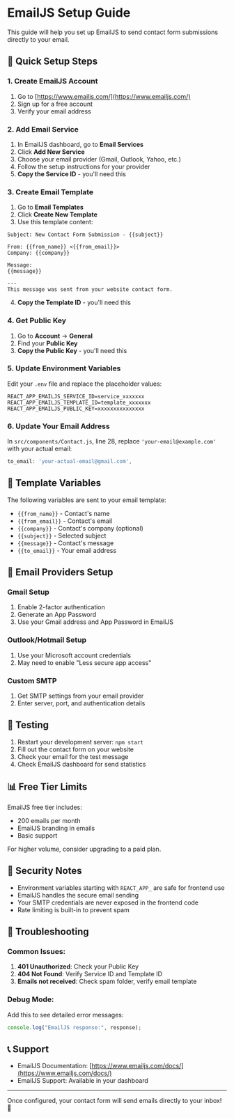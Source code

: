 # EmailJS Setup Guide

This guide will help you set up EmailJS to send contact form submissions directly to your email.

## 🚀 Quick Setup Steps

### 1. Create EmailJS Account

1. Go to [https://www.emailjs.com/](https://www.emailjs.com/)
2. Sign up for a free account
3. Verify your email address

### 2. Add Email Service

1. In EmailJS dashboard, go to **Email Services**
2. Click **Add New Service**
3. Choose your email provider (Gmail, Outlook, Yahoo, etc.)
4. Follow the setup instructions for your provider
5. **Copy the Service ID** - you'll need this

### 3. Create Email Template

1. Go to **Email Templates**
2. Click **Create New Template**
3. Use this template content:

```
Subject: New Contact Form Submission - {{subject}}

From: {{from_name}} <{{from_email}}>
Company: {{company}}

Message:
{{message}}

---
This message was sent from your website contact form.
```

4. **Copy the Template ID** - you'll need this

### 4. Get Public Key

1. Go to **Account** → **General**
2. Find your **Public Key**
3. **Copy the Public Key** - you'll need this

### 5. Update Environment Variables

Edit your `.env` file and replace the placeholder values:

```properties
REACT_APP_EMAILJS_SERVICE_ID=service_xxxxxxx
REACT_APP_EMAILJS_TEMPLATE_ID=template_xxxxxxx
REACT_APP_EMAILJS_PUBLIC_KEY=xxxxxxxxxxxxxxx
```

### 6. Update Your Email Address

In `src/components/Contact.js`, line 28, replace `'your-email@example.com'` with your actual email:

```javascript
to_email: 'your-actual-email@gmail.com',
```

## 🔧 Template Variables

The following variables are sent to your email template:

- `{{from_name}}` - Contact's name
- `{{from_email}}` - Contact's email
- `{{company}}` - Contact's company (optional)
- `{{subject}}` - Selected subject
- `{{message}}` - Contact's message
- `{{to_email}}` - Your email address

## 📧 Email Providers Setup

### Gmail Setup

1. Enable 2-factor authentication
2. Generate an App Password
3. Use your Gmail address and App Password in EmailJS

### Outlook/Hotmail Setup

1. Use your Microsoft account credentials
2. May need to enable "Less secure app access"

### Custom SMTP

1. Get SMTP settings from your email provider
2. Enter server, port, and authentication details

## 🚀 Testing

1. Restart your development server: `npm start`
2. Fill out the contact form on your website
3. Check your email for the test message
4. Check EmailJS dashboard for send statistics

## 📊 Free Tier Limits

EmailJS free tier includes:

- 200 emails per month
- EmailJS branding in emails
- Basic support

For higher volume, consider upgrading to a paid plan.

## 🔐 Security Notes

- Environment variables starting with `REACT_APP_` are safe for frontend use
- EmailJS handles the secure email sending
- Your SMTP credentials are never exposed in the frontend code
- Rate limiting is built-in to prevent spam

## 🐛 Troubleshooting

### Common Issues:

1. **401 Unauthorized**: Check your Public Key
2. **404 Not Found**: Verify Service ID and Template ID
3. **Emails not received**: Check spam folder, verify email template

### Debug Mode:

Add this to see detailed error messages:

```javascript
console.log("EmailJS response:", response);
```

## 📞 Support

- EmailJS Documentation: [https://www.emailjs.com/docs/](https://www.emailjs.com/docs/)
- EmailJS Support: Available in your dashboard

---

Once configured, your contact form will send emails directly to your inbox! 🎉

